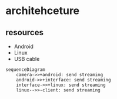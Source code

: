 # architehceture

## resources

* Android
* Linux
* USB cable

```mermaid
sequenceDiagram
    camera->>+android: send streaming
    android->>+interface: send streaming
    interface->>+linux: send streaming
    linux-->>-client: send streaming
```